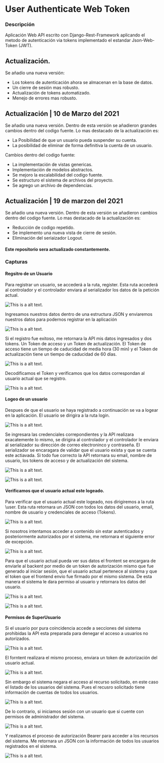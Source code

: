 # User Authenticate Web Token

### Descripción

Aplicación Web API escrito con Django-Rest-Framework aplicando el metodo de autenticación via tokens implementado el estandar Json-Web-Token (JWT). 

## Actualización.

Se añadio una nueva versión:

- Los tokens de autenticación ahora se almacenan en la base de datos.
- Un cierre de sesión mas robusto.
- Actualización de tokens automatizado.
- Menejo de errores mas robusto.

## Actualización | 10 de Marzo del 2021

Se añadio una nueva versión. Dentro de esta versión se añadieron grandes cambios dentro del codigo fuente.
Lo mas destacado de la actualización es:

- La Posibilidad de que un usuario pueda suspender su cuenta.
- La posibilidad de eliminar de forma definitiva la cuenta de un usuario.

Cambios dentro del codigo fuente:

- La implementación de vistas genericas.
- Implementación de modelos abstractos.
- Se mejoro la escalabilidad del codigo fuente.
- Se estructuro el sistema de archivos del proyecto.
- Se agrego un archivo de dependencias. 

## Actualización | 19 de marzon del 2021

Se añadio una nueva versión. Dentro de esta versión se añadieron cambios dentro del codigo fuente.
Lo mas destacado de la actualización es:

- Reducción de codigo repetido.
- Se implemento una nueva vista de cierre de sesión.
- Eliminación del seriaizador Logout.


#### Este repositorio sera actualizado constantemente.

### Capturas

#### Regsitro de un Usuario
Para registrar un usuario, se accederá a la ruta, register.
Esta ruta accederá al controlador y el controlador enviara al serializador los datos de la petición actual. 

![This is a alt text.](/capturas/rutaRegister.png "This is a sample image.")

Ingresamos nuestros datos dentro de una estructura JSON y enviaremos nuestros datos para podernos registrar en la aplicación

![This is a alt text.](/capturas/jsonRegister.png "This is a sample image.")

Si el registro fue exitoso, me retornara la API mis datos ingresados y dos tokens.
Un Token de acceso y un Token de actualización.
El Token de acceso tiene un tiempo de caducidad de media hora (30 min) y el Token de actualización tiene un tiempo de caducidad de 60 días.

![This is a alt text.](/capturas/registroExitoso.png "This is a sample image.")

Decodificamos el Token y verificamos que los datos correspondan al usuario actual que se registro.

![This is a alt text.](/capturas/decodificacionToken.png "This is a sample image.")


#### Logeo de un usuario

Despues de que el usuario se haya registrado a continuación se va a logear en la aplicación.
El usuario se dirigira a la ruta login.

![This is a alt text.](/capturas/rutaLogin.png "This is a sample image.")

Se ingresara las credenciales correpondientes y la API realizara exacatemente lo mismo, se dirigira al controlador y el controlador le enviara al serializador 
su dirección de correo electroninco y contraseña. El serializador se encaragara de validar que el usuario exista y que se cuenta este actiavada. 
Si todo fue correcto la API retornara su email, nombre de usuario, los tokens de acceso y de actualización del sistema.

![This is a alt text.](/capturas/jsonLogin.png "This is a sample image.")

![This is a alt text.](/capturas/loginExitoso.png "This is a sample image.")

#### Verificamos que el usuario actual este logeado.

Para verificar que el usuario actual este logeado, nos dirigiremos a la ruta \user. Esta ruta retornara un JSON con todos los datos del usuario, email, nombre de usuario
y credenciales de acceso (Tokens).

![This is a alt text.](/capturas/detallaUsuario.png "This is a sample image.")

Si nosotros intentamos acceder a contenido sin estar autenticados y posteriormente autorizados por el sistema, me retornara el siguiente error de excepción.

![This is a alt text.](/capturas/accesoDenegado.png "This is a sample image.")

Para que el usuario actual pueda ver sus datos el frontent se encargara de enviarle al backent por medio de un token de autorización mismo que fue generado al iniciar sesión, que el usuario actual pertenece al sistema y que el token que el frontend envio fue firmado por el mismo sistema. De esta manera el sistema le dara permiso al usuario y retornara los datos del usuario. 

![This is a alt text.](/capturas/authorizationBearer.png "This is a sample image.")

![This is a alt text.](/capturas/authorizationExitosa.png "This is a sample image.")

#### Permisos de SuperUsuario

Si el usuario por pura coincidencia accede a secciones del sistema prohibidas la API esta preparada para denegar el acceso a usuarios no autorizados.

![This is a alt text.](/capturas/rutalistadoDeUsuarios.png "This is a sample image.")

El forntent realizara el mismo proceso, enviara un token de autorización del usuario actual. 

![This is a alt text.](/capturas/authorizationBearerListUser.png "This is a sample image.")

Sin embargo el sistema negara el acceso al recurso solicitado, en este caso el listado de los usuarios del sistema. Pues el recusro solicitado tiene información de cuentas de todos los usuarios.

![This is a alt text.](/capturas/permisoDenegado.png "This is a sample image.")

De lo contrario, si iniciamos sesión con un usuario que si cuente con permisos de administrador del sistema.

![This is a alt text.](/capturas/superUserLogin.png "This is a sample image.")

Y realizamos el proceso de autorización Bearer para acceder a los recursos del sistema. Me retornara un JSON con la información de todos los usuarios registrados en el sistema.

![This is a alt text.](/capturas/userslistSuperUser.png "This is a sample image.")







